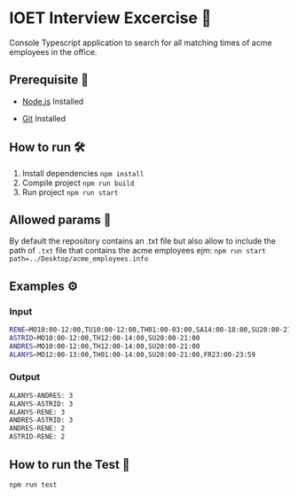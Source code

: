 # IOET Interview Excercise 🌟


Console Typescript application to search for all matching times of acme employees in the office.
##  Prerequisite 💙
- [Node.js](https://nodejs.org/es/) Installed

- [Git](https://git-scm.com/ "Git OFficial") Installed


## How to run 🛠️
1. Install dependencies `npm install`
2. Compile project `npm run build`
3. Run project `npm run start`

## Allowed params 🚀
By default the repository contains an .txt file but also
allow to include the path of `.txt` 
file that contains the acme employees ejm:
`npm run start path=../Desktop/acme_employees.info`

## Examples ⚙️


### Input 
```Bash
RENE=MO10:00-12:00,TU10:00-12:00,TH01:00-03:00,SA14:00-18:00,SU20:00-21:00 
ASTRID=MO10:00-12:00,TH12:00-14:00,SU20:00-21:00
ANDRES=MO10:00-12:00,TH12:00-14:00,SU20:00-21:00 
ALANYS=MO12:00-13:00,TH01:00-14:00,SU20:00-21:00,FR23:00-23:59
```
### Output
```Bash
ALANYS-ANDRES: 3 
ALANYS-ASTRID: 3
ALANYS-RENE: 3
ANDRES-ASTRID: 3 
ANDRES-RENE: 2 
ASTRID-RENE: 2 
```

## How to run the Test 👷
`npm run test`


